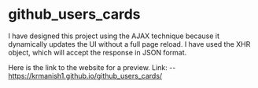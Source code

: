 # github_users_cards
I have designed this project using the AJAX technique because it dynamically updates the UI without a full page reload. I have used the XHR object, which will accept the response in JSON format.


Here is the link to the website for a preview.
Link: -- https://krmanish1.github.io/github_users_cards/
